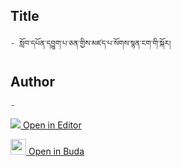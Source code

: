 ## Title
	- སློབ་དཔོན་དབྱུག་པ་ཅན་གྱིས་མཛད་པ་སོགས་སྙན་ངག་གི་སྐོར།

## Author
	- 



[<img src="https://img.icons8.com/color/25/000000/edit-property.png"> Open in Editor](http://editor.openpecha.org/P010640)

[<img width="25" src="https://library.bdrc.io/icons/BUDA-small.svg"> Open in Buda](https://library.bdrc.io/show/bdr:IE0OPP010640)
